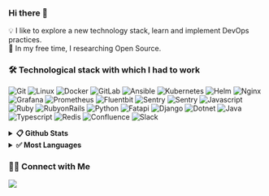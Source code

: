 ### Hi there 👋


💡 I like to explore a new technology stack, learn and implement DevOps practices. \
🐧 In my free time, I researching Open Source.

<!-- <img alt="Night Coding" src="https://raw.githubusercontent.com/CSRedRat/CSRedRat/master//Night-Coding.gif" align="right"/> -->

### 🛠 Technological stack with which I had to work

![Git](https://img.shields.io/badge/-Git-05122A?style=for-the-badge&logo=git)
![Linux](https://img.shields.io/badge/-linux-05122A?style=for-the-badge&logo=linux)
![Docker](https://img.shields.io/badge/-Docker-05122A?style=for-the-badge&logo=docker)
![GitLab](https://img.shields.io/badge/-GitLab-05122A?style=for-the-badge&logo=gitlab)
![Ansible](https://img.shields.io/badge/-Ansible-05122A?style=for-the-badge&logo=ansible)
![Kubernetes](https://img.shields.io/badge/-Kubernetes-05122A?style=for-the-badge&logo=kubernetes)
![Helm](https://img.shields.io/badge/-helm-05122A?style=for-the-badge&logo=helm)
![Nginx](https://img.shields.io/badge/-nginx-05122A?style=for-the-badge&logo=nginx)
![Grafana](https://img.shields.io/badge/-Grafana-05122A?style=for-the-badge&logo=grafana)
![Prometheus](https://img.shields.io/badge/-prometheus-05122A?style=for-the-badge&logo=prometheus)
![Fluentbit](https://img.shields.io/badge/-fluentbit-05122A?style=for-the-badge&logo=fluentbit)
![Sentry](https://img.shields.io/badge/-sentry-05122A?style=for-the-badge&logo=sentry)
![Sentry](https://img.shields.io/badge/-newrelic-05122A?style=for-the-badge&logo=newrelic)
![Javascript](https://img.shields.io/badge/-javascript-05122A?style=for-the-badge&logo=javascript)
![Ruby](https://img.shields.io/badge/-ruby-05122A?style=for-the-badge&logo=ruby)
![RubyonRails](https://img.shields.io/badge/-rubyonrails-05122A?style=for-the-badge&logo=rubyonrails)
![Python](https://img.shields.io/badge/-python-05122A?style=for-the-badge&logo=python)
![Fatapi](https://img.shields.io/badge/-fastapi-05122A?style=for-the-badge&logo=fastapi)
![Django](https://img.shields.io/badge/-django-05122A?style=for-the-badge&logo=django)
![Dotnet](https://img.shields.io/badge/-dotnet-05122A?style=for-the-badge&logo=dotnet)
![Java](https://img.shields.io/badge/-spring-05122A?style=for-the-badge&logo=spring)
![Typescript](https://img.shields.io/badge/-typescript-05122A?style=for-the-badge&logo=typescript)
![Redis](https://img.shields.io/badge/-redis-05122A?style=for-the-badge&logo=redis)
![Confluence](https://img.shields.io/badge/-Confluence-05122A?style=for-the-badge&logo=confluence)
![Slack](https://img.shields.io/badge/-Slack-05122A?style=for-the-badge&logo=slack)

<details>	
  <summary><b>📋 Github Stats</b></summary>
<img height="180em" src="https://github-readme-stats-eight-theta.vercel.app/api?username=airdry&show_icons=true&theme=onedark&include_all_commits=true&count_private=true%22" />
</details>
<details>	
  <summary><b>✅ Most Languages</b></summary>
<img height="180em" src="https://github-readme-stats.vercel.app/api/top-langs/?username=Airdry&show_icons=true&theme=onedark&include_all_commits=true&count_private=true%22" />
</details>

### 🤝🏻 Connect with Me

<a href="https://t.me/Airdry"><img src="https://img.shields.io/badge/-Telegram-0088cc?style=for-the-badge&logo=Telegram&logoColor=white"/></a>
></a>
